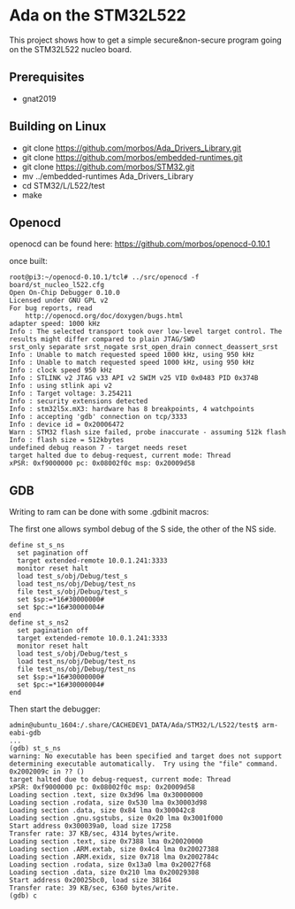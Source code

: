 # Ada on the STM32L522

This project shows how to get a simple secure&non-secure program going
on the STM32L522 nucleo board.

## Prerequisites
- gnat2019

## Building on Linux
- git clone https://github.com/morbos/Ada_Drivers_Library.git
- git clone https://github.com/morbos/embedded-runtimes.git
- git clone https://github.com/morbos/STM32.git
- mv ../embedded-runtimes Ada_Drivers_Library
- cd STM32/L/L522/test
- make

## Openocd

openocd can be found here:
https://github.com/morbos/openocd-0.10.1

once built:
```
root@pi3:~/openocd-0.10.1/tcl# ../src/openocd -f board/st_nucleo_l522.cfg
Open On-Chip Debugger 0.10.0
Licensed under GNU GPL v2
For bug reports, read
	http://openocd.org/doc/doxygen/bugs.html
adapter speed: 1000 kHz
Info : The selected transport took over low-level target control. The results might differ compared to plain JTAG/SWD
srst_only separate srst_nogate srst_open_drain connect_deassert_srst
Info : Unable to match requested speed 1000 kHz, using 950 kHz
Info : Unable to match requested speed 1000 kHz, using 950 kHz
Info : clock speed 950 kHz
Info : STLINK v2 JTAG v33 API v2 SWIM v25 VID 0x0483 PID 0x374B
Info : using stlink api v2
Info : Target voltage: 3.254211
Info : security extensions detected
Info : stm32l5x.mX3: hardware has 8 breakpoints, 4 watchpoints
Info : accepting 'gdb' connection on tcp/3333
Info : device id = 0x20006472
Warn : STM32 flash size failed, probe inaccurate - assuming 512k flash
Info : flash size = 512kbytes
undefined debug reason 7 - target needs reset
target halted due to debug-request, current mode: Thread
xPSR: 0xf9000000 pc: 0x08002f0c msp: 0x20009d58
```

## GDB

Writing to ram can be done with some .gdbinit macros:

The first one allows symbol debug of the S side, the other of the NS side.
```
define st_s_ns
  set pagination off
  target extended-remote 10.0.1.241:3333
  monitor reset halt
  load test_s/obj/Debug/test_s
  load test_ns/obj/Debug/test_ns
  file test_s/obj/Debug/test_s
  set $sp:=*16#30000000#
  set $pc:=*16#30000004#
end
define st_s_ns2
  set pagination off
  target extended-remote 10.0.1.241:3333
  monitor reset halt
  load test_s/obj/Debug/test_s
  load test_ns/obj/Debug/test_ns
  file test_ns/obj/Debug/test_ns
  set $sp:=*16#30000000#
  set $pc:=*16#30000004#
end
```
Then start the debugger:

```
admin@ubuntu_1604:/.share/CACHEDEV1_DATA/Ada/STM32/L/L522/test$ arm-eabi-gdb
...
(gdb) st_s_ns
warning: No executable has been specified and target does not support
determining executable automatically.  Try using the "file" command.
0x2002009c in ?? ()
target halted due to debug-request, current mode: Thread
xPSR: 0xf9000000 pc: 0x08002f0c msp: 0x20009d58
Loading section .text, size 0x3d96 lma 0x30000000
Loading section .rodata, size 0x530 lma 0x30003d98
Loading section .data, size 0x84 lma 0x300042c8
Loading section .gnu.sgstubs, size 0x20 lma 0x3001f000
Start address 0x300039a0, load size 17258
Transfer rate: 37 KB/sec, 4314 bytes/write.
Loading section .text, size 0x7388 lma 0x20020000
Loading section .ARM.extab, size 0x4c4 lma 0x20027388
Loading section .ARM.exidx, size 0x718 lma 0x2002784c
Loading section .rodata, size 0x13a0 lma 0x20027f68
Loading section .data, size 0x210 lma 0x20029308
Start address 0x20025bc0, load size 38164
Transfer rate: 39 KB/sec, 6360 bytes/write.
(gdb) c
```
